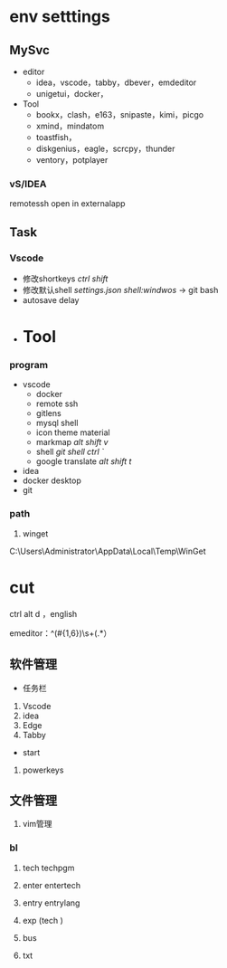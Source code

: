 # env setttings

## MySvc
- editor 
  - idea，vscode，tabby，dbever，emdeditor
  - unigetui，docker，
- Tool  
  - bookx，clash，e163，snipaste，kimi，picgo
  - xmind，mindatom
  - toastfish，
  - diskgenius，eagle，scrcpy，thunder
  - ventory，potplayer
### vS/IDEA
remotessh
open  in externalapp
## Task

### Vscode

- 修改shortkeys  *ctrl shift*  
- 修改默认shell  *settings.json*  *shell:windwos*  -> git bash
- autosave  delay
- # Tool

### program

- vscode
  - docker
  - remote ssh
  - gitlens
  - mysql shell
  - icon theme material
  - markmap  *alt shift v*
  - shell   *git shell ctrl `*
  - google translate *alt shift t*
- idea
- docker desktop
- git
### path
1. winget

C:\Users\Administrator\AppData\Local\Temp\WinGet

# cut 
ctrl  alt  d ，english

emeditor：^(#{1,6})\s+(.*）

## 软件管理

- 任务栏

1. Vscode
2. idea
3. Edge
4. Tabby

- start

1. powerkeys  

## 文件管理

1. vim管理

### bl 
1. tech  techpgm
2. enter entertech
3. entry  entrylang
4. exp (tech )
5. bus 


1. txt